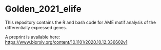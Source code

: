 # Golden_2021_elife
This repository contains the R and bash code for AME motif analysis of the differentially expressed genes.  

A preprint is available here: https://www.biorxiv.org/content/10.1101/2020.10.12.336602v1
